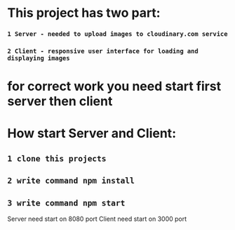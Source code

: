 # This project has two part:
### `1 Server - needed to upload images to cloudinary.com service`
### `2 Client - responsive user interface for loading and displaying images`
# for correct work you need start first server then client

# How start Server and Client:

## `1 clone this projects`
## `2 write command npm install`
## `3 write command npm start`

Server need start on 8080 port
Client need start on 3000 port